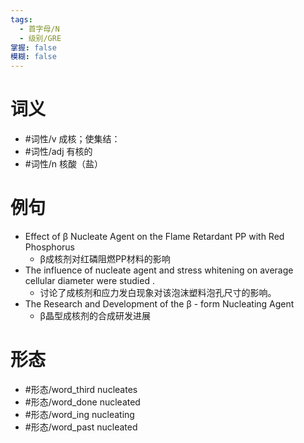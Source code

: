 ```yaml
---
tags:
  - 首字母/N
  - 级别/GRE
掌握: false
模糊: false
---
```

# 词义
- #词性/v  成核；使集结：
- #词性/adj  有核的
- #词性/n  核酸（盐）
# 例句
- Effect of β Nucleate Agent on the Flame Retardant PP with Red Phosphorus
	- β成核剂对红磷阻燃PP材料的影响
- The influence of nucleate agent and stress whitening on average cellular diameter were studied .
	- 讨论了成核剂和应力发白现象对该泡沫塑料泡孔尺寸的影响。
- The Research and Development of the β - form Nucleating Agent
	- β晶型成核剂的合成研发进展
# 形态
- #形态/word_third nucleates
- #形态/word_done nucleated
- #形态/word_ing nucleating
- #形态/word_past nucleated
